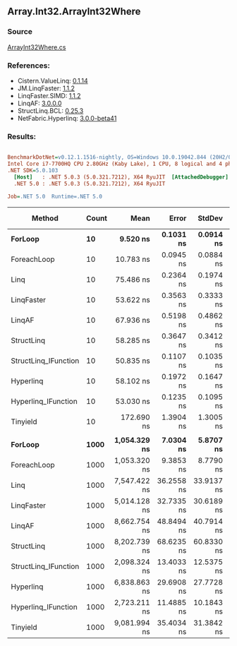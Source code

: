﻿## Array.Int32.ArrayInt32Where

### Source
[ArrayInt32Where.cs](../LinqBenchmarks/Array/Int32/ArrayInt32Where.cs)

### References:
- Cistern.ValueLinq: [0.1.14](https://www.nuget.org/packages/Cistern.ValueLinq/0.1.14)
- JM.LinqFaster: [1.1.2](https://www.nuget.org/packages/JM.LinqFaster/1.1.2)
- LinqFaster.SIMD: [1.1.2](https://www.nuget.org/packages/LinqFaster.SIMD/1.0.3)
- LinqAF: [3.0.0.0](https://www.nuget.org/packages/LinqAF/3.0.0.0)
- StructLinq.BCL: [0.25.3](https://www.nuget.org/packages/StructLinq.BCL/0.25.3)
- NetFabric.Hyperlinq: [3.0.0-beta41](https://www.nuget.org/packages/NetFabric.Hyperlinq/3.0.0-beta41)

### Results:
``` ini

BenchmarkDotNet=v0.12.1.1516-nightly, OS=Windows 10.0.19042.844 (20H2/October2020Update)
Intel Core i7-7700HQ CPU 2.80GHz (Kaby Lake), 1 CPU, 8 logical and 4 physical cores
.NET SDK=5.0.103
  [Host]   : .NET 5.0.3 (5.0.321.7212), X64 RyuJIT  [AttachedDebugger]
  .NET 5.0 : .NET 5.0.3 (5.0.321.7212), X64 RyuJIT

Job=.NET 5.0  Runtime=.NET 5.0  

```
|               Method | Count |         Mean |      Error |     StdDev | Ratio | RatioSD |  Gen 0 | Gen 1 | Gen 2 | Allocated |
|--------------------- |------ |-------------:|-----------:|-----------:|------:|--------:|-------:|------:|------:|----------:|
|              **ForLoop** |    **10** |     **9.520 ns** |  **0.1031 ns** |  **0.0914 ns** |  **1.00** |    **0.00** |      **-** |     **-** |     **-** |         **-** |
|          ForeachLoop |    10 |    10.783 ns |  0.0945 ns |  0.0884 ns |  1.13 |    0.02 |      - |     - |     - |         - |
|                 Linq |    10 |    75.486 ns |  0.2364 ns |  0.1974 ns |  7.93 |    0.08 | 0.0153 |     - |     - |      48 B |
|           LinqFaster |    10 |    53.622 ns |  0.3563 ns |  0.3333 ns |  5.63 |    0.06 | 0.0306 |     - |     - |      96 B |
|               LinqAF |    10 |    67.936 ns |  0.5198 ns |  0.4862 ns |  7.14 |    0.10 |      - |     - |     - |         - |
|           StructLinq |    10 |    58.285 ns |  0.3647 ns |  0.3412 ns |  6.12 |    0.06 | 0.0101 |     - |     - |      32 B |
| StructLinq_IFunction |    10 |    50.835 ns |  0.1107 ns |  0.1035 ns |  5.34 |    0.06 |      - |     - |     - |         - |
|            Hyperlinq |    10 |    58.102 ns |  0.1972 ns |  0.1647 ns |  6.10 |    0.06 |      - |     - |     - |         - |
|  Hyperlinq_IFunction |    10 |    53.030 ns |  0.1235 ns |  0.1095 ns |  5.57 |    0.05 |      - |     - |     - |         - |
|             Tinyield |    10 |   172.690 ns |  1.3904 ns |  1.3005 ns | 18.15 |    0.26 | 0.1810 |     - |     - |     568 B |
|                      |       |              |            |            |       |         |        |       |       |           |
|              **ForLoop** |  **1000** | **1,054.329 ns** |  **7.0304 ns** |  **5.8707 ns** |  **1.00** |    **0.00** |      **-** |     **-** |     **-** |         **-** |
|          ForeachLoop |  1000 | 1,053.320 ns |  9.3853 ns |  8.7790 ns |  1.00 |    0.01 |      - |     - |     - |         - |
|                 Linq |  1000 | 7,547.422 ns | 36.2558 ns | 33.9137 ns |  7.16 |    0.06 | 0.0153 |     - |     - |      48 B |
|           LinqFaster |  1000 | 5,014.128 ns | 32.7335 ns | 30.6189 ns |  4.75 |    0.03 | 1.9302 |     - |     - |   6,064 B |
|               LinqAF |  1000 | 8,662.754 ns | 48.8494 ns | 40.7914 ns |  8.22 |    0.06 |      - |     - |     - |         - |
|           StructLinq |  1000 | 8,202.739 ns | 68.6235 ns | 60.8330 ns |  7.78 |    0.08 |      - |     - |     - |      32 B |
| StructLinq_IFunction |  1000 | 2,098.324 ns | 13.4033 ns | 12.5375 ns |  1.99 |    0.02 |      - |     - |     - |         - |
|            Hyperlinq |  1000 | 6,838.863 ns | 29.6908 ns | 27.7728 ns |  6.49 |    0.06 |      - |     - |     - |         - |
|  Hyperlinq_IFunction |  1000 | 2,723.211 ns | 11.4885 ns | 10.1843 ns |  2.58 |    0.02 |      - |     - |     - |         - |
|             Tinyield |  1000 | 9,081.994 ns | 35.4034 ns | 31.3842 ns |  8.62 |    0.05 | 0.1678 |     - |     - |     568 B |

